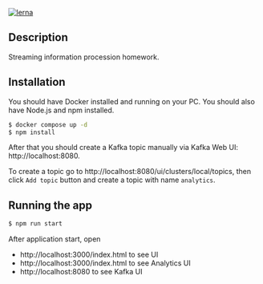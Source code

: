 [![lerna](https://img.shields.io/badge/maintained%20with-lerna-cc00ff.svg)](https://lerna.js.org/)

## Description

Streaming information procession homework.

## Installation

You should have Docker installed and running on your PC. You should also have Node.js and npm installed.

```bash
$ docker compose up -d
$ npm install
```
After that you should create a Kafka topic manually via Kafka Web UI: http://localhost:8080.

To create a topic go to http://localhost:8080/ui/clusters/local/topics, then click `Add topic` button and create a topic with name `analytics`.

## Running the app

```bash
$ npm run start
```

After application start, open
* http://localhost:3000/index.html to see UI
* http://localhost:3000/index.html to see Analytics UI
* http://localhost:8080 to see Kafka UI
